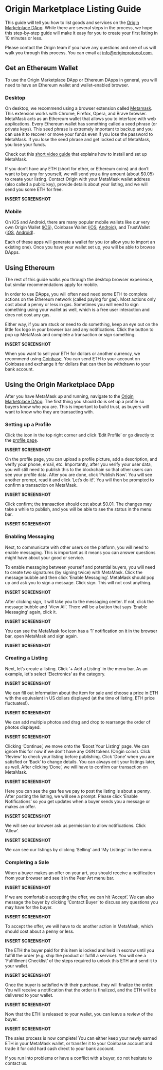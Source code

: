 # Origin Marketplace Listing Guide

This guide will tell you how to list goods and services on the [Origin Marketplace DApp](https://dapp.originprotocol.com). While there are several steps in the process, we hope this step-by-step guide will make it easy for you to create your first listing in 10 minutes or less. 

Please contact the Origin team if you have any questions and one of us will walk you through this process. You can email at [info@originprotocol.com](mailto:info@originprotocol.com).

## Get an Ethereum Wallet

To use the Origin Marketplace DApp or Ethereum DApps in general, you will need to have an Ethereum wallet and wallet-enabled browser. 

### Desktop

On desktop, we recommend using a browser extension called [Metamask](https://metamask.io/). This extension works with Chrome, Firefox, Opera, and Brave browser. MetaMask acts as an Ethereum wallet that allows you to interface with web applications. Every Ethereum wallet has something called a seed phrase (or private keys). This seed phrase is extremely important to backup and you can use it to recover or move your funds even if you lose the password to MetaMask. If you lose the seed phrase and get locked out of MetaMask, you lose your funds.

Check out this [short video guide](https://www.youtube.com/watch?v=ZIGUC9JAAw8) that explains how to install and set up MetaMask.

If you don’t have any ETH (short for ether, or Ethereum coins) and don’t want to buy any for yourself, we will send you a tiny amount (about $0.05) to create your listing. Contact Origin with your MetaMask wallet address (also called a public key), provide details about your listing, and we will send you some ETH for free.

**INSERT SCREENSHOT**

### Mobile

On iOS and Android, there are many popular mobile wallets like our very own Origin Wallet ([iOS](https://itunes.apple.com/us/app/origin-wallet/id1446091928)), Coinbase Wallet ([iOS](https://itunes.apple.com/app/coinbase-wallet/id1278383455?ls=1&mt=8), [Android](https://play.google.com/store/apps/details?id=org.toshi)), and TrustWallet ([iOS](https://itunes.apple.com/us/app/trust-ethereum-wallet/id1288339409), [Android](https://play.google.com/store/apps/details?id=com.wallet.crypto.trustapp)).

Each of these apps will generate a wallet for you (or allow you to import an existing one). Once you have your wallet set up, you will be able to browse DApps.

## Using Ethereum

The rest of this guide walks you through the desktop browser experience, but similar recommendations apply for mobile.

In order to use DApps, you will often need need some ETH to complete actions on the Ethereum network (called paying for gas). Most actions only cost about a penny or less in gas. Sometimes you will need to sign something using your wallet as well, which is a free user interaction and does not cost any gas. 

Either way, if you are stuck or need to do something, keep an eye out on the little fox logo in your browser bar and any notifications. Click the button to pop up MetaMask and complete a transaction or sign something.

**INSERT SCREENSHOT**

When you want to sell your ETH for dollars or another currency, we recommend using [Coinbase](https://coinbase.com). You can send ETH to your account on Coinbase and exchange it for dollars that can then be withdrawn to your bank account.

## Using the Origin Marketplace DApp

After you have MetaMask up and running, navigate to the [Origin Marketplace DApp](https://dapp.originprotocol.com). The first thing you should do is set up a profile so buyers know who you are. This is important to build trust, as buyers will want to know who they are transacting with.

### Setting up a Profile
Click the icon in the top right corner and click ‘Edit Profile’ or go directly to the [profile page](https://dapp.originprotocol.com/#/profile).

**INSERT SCREENSHOT**

On the profile page, you can  upload a profile picture, add a description, and verify your phone, email, etc. Importantly, after you verify your user data, you will still need to publish this to the blockchain so that other users can see your profile data. After you are done, click ‘Publish Now’. You will see another prompt, read it and click ‘Let’s do it!’. You will then be prompted to confirm a transaction on MetaMask.

**INSERT SCREENSHOT**

Click confirm; the transaction should cost about $0.01. The changes may take a while to publish, and you will be able to see the status in the menu bar.

**INSERT SCREENSHOT**

### Enabling Messaging

Next, to communicate with other users on the platform, you will need to enable messaging. This is important as it means you can answer questions might have about your good or service.

To enable messaging between yourself and potential buyers, you will need to create two signatures (by signing twice) with MetaMask. Click the message bubble and then click ‘Enable Messaging’. MetaMask should pop up and ask you to sign a message. Click sign. This will not cost anything.

**INSERT SCREENSHOT**

After clicking sign, it will take you to the messaging center. If not, click the message bubble and ‘View All’. There will be a button that says ‘Enable Messaging’ again, click it.

**INSERT SCREENSHOT**

You can see the MetaMask fox icon has a ‘1’ notification on it in the browser bar, open MetaMask and sign again.

**INSERT SCREENSHOT**

### Creating a Listing

Next, let’s create a listing. Click ‘+ Add a Listing’ in the menu bar. As an example, let's select ‘Electronics’ as the category.

**INSERT SCREENSHOT**

We can fill out information about the item for sale and choose a price in ETH with the equivalent in US dollars displayed (at the time of listing, ETH price fluctuates!).

**INSERT SCREENSHOT**

We can add multiple photos and drag and drop to rearrange the order of photos displayed.

**INSERT SCREENSHOT**

Clicking ‘Continue’, we move onto the ‘Boost Your Listing’ page. We can ignore this for now if we don’t have any OGN tokens (Origin coins). Click ‘Review’ to check your listing before publishing. Click ‘Done’ when you are satisfied or ‘Back’ to change details. You can always edit your listings later, as well. After clicking ‘Done’, we will have to confirm our transaction on MetaMask.

**INSERT SCREENSHOT**

Here you can see the gas fee we pay to post the listing is about a penny. After posting the listing, we will see a prompt. Please click ‘Enable Notifications’ so you get updates when a buyer sends you a message or makes an offer.

**INSERT SCREENSHOT**

We will see our browser ask us permission to allow notifications. Click ‘Allow’.

**INSERT SCREENSHOT**

We can see our listings by clicking ‘Selling’ and ‘My Listings’ in the menu.

### Completing a Sale

When a buyer makes an offer on your art, you should receive a notification from your browser and see it in the Peer Art menu bar.

**INSERT SCREENSHOT**

If we are comfortable accepting the offer, we can hit ‘Accept’. We can also message the buyer by clicking ‘Contact Buyer’ to discuss any questions you may have for the buyer.

**INSERT SCREENSHOT**

To accept the offer, we will have to do another action in MetaMask, which should cost about a penny or less.

**INSERT SCREENSHOT**

The ETH the buyer paid for this item is locked and held in escrow until you fulfill the order (e.g. ship the product or fulfill a service). You will see a ‘Fulfillment Checklist’ of the steps required to unlock this ETH and send it to your wallet.

**INSERT SCREENSHOT**

Once the buyer is satisfied with their purchase, they will finalize the order. You will receive a notification that the order is finalized, and the ETH will be delivered to your wallet.

**INSERT SCREENSHOT**

Now that the ETH is released to your wallet, you can leave a review of the buyer.

**INSERT SCREENSHOT**

The sales process is now complete! You can either keep your newly earned ETH in your MetaMask wallet, or transfer it to your Coinbase account and trade it for cold hard cash direct to your bank account.

If you run into problems or have a conflict with a buyer, do not hesitate to contact us.

